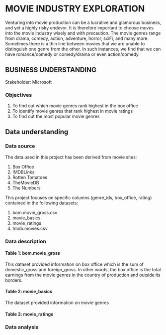 # MOVIE INDUSTRY EXPLORATION

Venturing into movie production can be a lucrative and glamorous business, and yet a highly risky endevor.
It is therefore important to choose moves into the movie industry wisely and with precaution.
The movie genres range from drama, comedy, action, adventure, horror, sciFi, and many more. 
Sometimes there is a thin line between movies that we are unable to distinguish one genre from the other. 
In such instances, we find that we can have romance/comedy or comedy/drama or even action/comedy. 

## BUSINESS UNDERSTANDING
Stakeholder: Microsoft
### Objectives
1. To find out which movie genres rank highest in the box office
2. To identify movie genres that rank highest in movie ratings
3. To find out the most popular movie genres

## Data understanding 
### Data source
The data used in this project has been derived from movie sites:
  1. Box Office
  2. IMDBLinks
  3. Rotten Tomatoes
  4. TheMovieDB
  5. The Numbers
     
This project focuses on specific columns (genre_ids, box_office, rating) contained in the following datasets:
  1. bom.movie_gross.csv
  2. movie_basics
  3. movie_ratings
  4. tmdb.movies.csv

### Data description
#### Table 1: bom.movie_gross
This dataset provided information on box office which is the sum of domestic_gross and foreign_gross. 
In other words, the box office is the total earnings from the movie genres in the country of production and outside its borders.
#### Table 2: movie_basics
The dataset provided information on movie genres
#### Table 3: movie_ratings


### Data analysis



